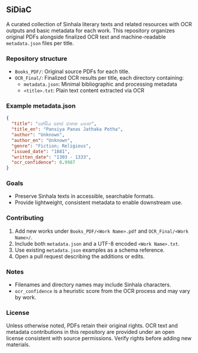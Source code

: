 ## SiDiaC

A curated collection of Sinhala literary texts and related resources with OCR outputs and basic metadata for each work. This repository organizes original PDFs alongside finalized OCR text and machine-readable `metadata.json` files per title.

### Repository structure
- `Books_PDF/`: Original source PDFs for each title.
- `OCR_Final/`: Finalized OCR results per title, each directory containing:
  - `metadata.json`: Minimal bibliographic and processing metadata
  - `<title>.txt`: Plain text content extracted via OCR

### Example metadata.json
```json
{
  "title": "පන්සිය පනස් ජාතක පොත",
  "title_en": "Pansiya Panas Jathaka Potha",
  "author": "Unknown",
  "author_en": "Unknown",
  "genre": "Fiction; Religious",
  "issued_date": "1881",
  "written_date": "1303 - 1333",
  "ocr_confidence": 0.9987
}
```

### Goals
- Preserve Sinhala texts in accessible, searchable formats.
- Provide lightweight, consistent metadata to enable downstream use.

### Contributing
1. Add new works under `Books_PDF/<Work Name>.pdf` and `OCR_Final/<Work Name>/`.
2. Include both `metadata.json` and a UTF-8 encoded `<Work Name>.txt`.
3. Use existing `metadata.json` examples as a schema reference.
4. Open a pull request describing the additions or edits.

### Notes
- Filenames and directory names may include Sinhala characters.
- `ocr_confidence` is a heuristic score from the OCR process and may vary by work.

### License
Unless otherwise noted, PDFs retain their original rights. OCR text and metadata contributions in this repository are provided under an open license consistent with source permissions. Verify rights before adding new materials.
